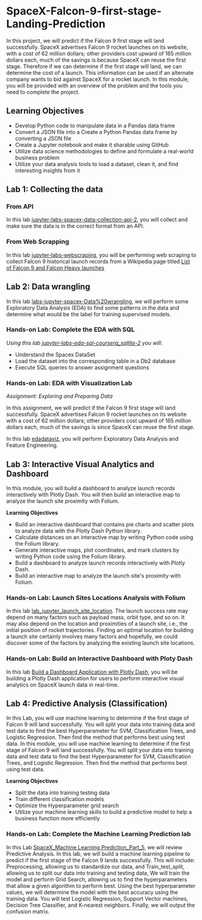 # SpaceX-Falcon-9-first-stage-Landing-Prediction
In this project, we will predict if the Falcon 9 first stage will land successfully. SpaceX advertises Falcon 9 rocket launches on its website, with a cost of 62 million dollars; other providers cost upward of 165 million dollars each, much of the savings is because SpaceX can reuse the first stage. Therefore if we can determine if the first stage will land, we can determine the cost of a launch. This information can be used if an alternate company wants to bid against SpaceX for a rocket launch. In this module, you will be provided with an overview of the problem and the tools you need to complete the project.

## Learning Objectives ##
- Develop Python code to manipulate data in a Pandas data frame
- Convert a JSON file into a Create a Python Pandas data frame by converting a JSON file
- Create a Jupyter notebook and make it sharable using GitHub
- Utilize data science methodologies to define and formulate a real-world business problem
- Utilize your data analysis tools to load a dataset, clean it, and find interesting insights from it

## Lab 1: Collecting the data ##

### From API ###
In this lab [jupyter-labs-spacex-data-collection-api-2](https://github.com/mlubbad/SpaceX-Falcon-9-first-stage-Landing-Prediction/blob/main/jupyter-labs-spacex-data-collection-api-2.ipynb), you will collect and make sure the data is in the correct format from an API.

### From Web Scrapping ###
In this lab [jupyter-labs-webscraping](https://github.com/mlubbad/SpaceX-Falcon-9-first-stage-Landing-Prediction/blob/main/jupyter-labs-webscraping.ipynb), you will be performing web scraping to collect Falcon 9 historical launch records from a Wikipedia page titled [List of Falcon 9 and Falcon Heavy launches](https://en.wikipedia.org/wiki/List_of_Falcon_9_and_Falcon_Heavy_launches)

## Lab 2: Data wrangling ## 
In this lab [labs-jupyter-spacex-Data%20wrangling](https://github.com/mlubbad/SpaceX-Falcon-9-first-stage-Landing-Prediction/blob/main/labs-jupyter-spacex-Data%20wrangling.ipynb), we will perform some Exploratory Data Analysis (EDA) to find some patterns in the data and determine what would be the label for training supervised models.

### Hands-on Lab: Complete the EDA with SQL ### 
*Using this lab [jupyter-labs-eda-sql-coursera_sqllite-2](https://github.com/mlubbad/SpaceX-Falcon-9-first-stage-Landing-Prediction/blob/main/jupyter-labs-eda-sql-coursera_sqllite-2.ipynb) you will:*
- Understand the Spacex DataSet
- Load the dataset into the corresponding table in a Db2 database
- Execute SQL queries to answer assignment questions

### Hands-on Lab: EDA with Visualization Lab ### 
*Assignment: Exploring and Preparing Data*

In this assignment, we will predict if the Falcon 9 first stage will land successfully. SpaceX advertises Falcon 9 rocket launches on its website with a cost of 62 million dollars; other providers cost upward of 165 million dollars each, much of the savings is since SpaceX can reuse the first stage.

In this lab [edadataviz](https://github.com/mlubbad/SpaceX-Falcon-9-first-stage-Landing-Prediction/blob/main/edadataviz.ipynb), you will perform Exploratory Data Analysis and Feature Engineering.

## Lab 3: Interactive Visual Analytics and Dashboard ##
In this module, you will build a dashboard to analyze launch records interactively with Plotly Dash. You will then build an interactive map to analyze the launch site proximity with Folium.

**Learning Objectives**
- Build an interactive dashboard that contains pie charts and scatter plots to analyze data with the Plotly Dash Python library.
- Calculate distances on an interactive map by writing Python code using the Folium library.
- Generate interactive maps, plot coordinates, and mark clusters by writing Python code using the Folium library.
- Build a dashboard to analyze launch records interactively with Plotly Dash.
- Build an interactive map to analyze the launch site's proximity with Folium.

### Hands-on Lab: Launch Sites Locations Analysis with Folium ###
In this lab [lab_jupyter_launch_site_location](https://github.com/mlubbad/SpaceX-Falcon-9-first-stage-Landing-Prediction/blob/main/lab_jupyter_launch_site_location.ipynb). The launch success rate may depend on many factors such as payload mass, orbit type, and so on. It may also depend on the location and proximities of a launch site, i.e., the initial position of rocket trajectories. Finding an optimal location for building a launch site certainly involves many factors and hopefully, we could discover some of the factors by analyzing the existing launch site locations.

### Hands-on Lab: Build an Interactive Dashboard with Ploty Dash ###
In this lab [Build a Dashboard Application with Plotly Dash](https://github.com/mlubbad/SpaceX-Falcon-9-first-stage-Landing-Prediction/blob/main/Build%20a%20Dashboard%20Application%20with%20Plotly%20Dash.pdf), you will be building a Plotly Dash application for users to perform interactive visual analytics on SpaceX launch data in
real-time.

## Lab 4: Predictive Analysis (Classification) ###
In this Lab, you will use machine learning to determine if the first stage of Falcon 9 will land successfully. You will split your data into training data and test data to find the best Hyperparameter for SVM, Classification Trees, and Logistic Regression. Then find the method that performs best using test data.
In this module, you will use machine learning to determine if the first stage of Falcon 9 will land successfully. You will split your data into training data and test data to find the best Hyperparameter for SVM, Classification Trees, and Logistic Regression. Then find the method that performs best using test data.

**Learning Objectives**
- Split the data into training testing data
- Train different classification models
- Optimize the Hyperparameter grid search
- Utilize your machine learning skills to build a predictive model to help a business function more efficiently

### Hands-on Lab: Complete the Machine Learning Prediction lab ###
In this Lab [SpaceX_Machine Learning Prediction_Part_5](https://github.com/mlubbad/SpaceX-Falcon-9-first-stage-Landing-Prediction/blob/main/SpaceX_Machine%20Learning%20Prediction_Part_5.ipynb), we will review Predictive Analysis. In this lab, we will build a machine learning pipeline to predict if the first stage of the Falcon 9 lands successfully. This will include: Preprocessing, allowing us to standardize our data, and Train_test_split, allowing us to split our data into training and testing data, We will train the model and perform Grid Search, allowing us to find the hyperparameters that allow a given algorithm to perform best. Using the best hyperparameter values, we will determine the model with the best accuracy using the training data. You will test Logistic Regression, Support Vector machines, Decision Tree Classifier, and K-nearest neighbors. Finally, we will output the confusion matrix.
